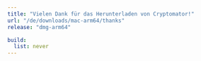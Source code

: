 ```yaml
---
title: "Vielen Dank für das Herunterladen von Cryptomator!"
url: "/de/downloads/mac-arm64/thanks"
release: "dmg-arm64"

build:
  list: never
---
```

